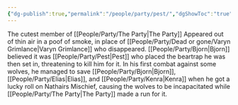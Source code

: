 ```yaml
---
{"dg-publish":true,"permalink":"/people/party/pest/","dgShowToc":"true"}
---
```


The cutest member of [[People/Party/The Party\|The Party]]
Appeared out of thin air in a poof of smoke, in place of [[People/Party/Dead or gone/Varyn Grimlance\|Varyn Grimlance]] who disappeared.
[[People/Party/Bjorn\|Bjorn]] believed it was [[People/Party/Pest\|Pest]] who placed the beartrap he was then set in, threatening to kill him for it.
In his first combat against some wolves, he managed to save [[People/Party/Bjorn\|Bjorn]], [[People/Party/Elias\|Elias]], and [[People/Party/Kenra\|Kenra]] when he got a lucky roll on Nathairs Mischief, causing the wolves to be incapacitated while [[People/Party/The Party\|The Party]] made a run for it.